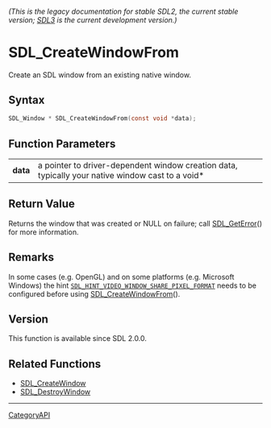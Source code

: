 ###### (This is the legacy documentation for stable SDL2, the current stable version; [SDL3](https://wiki.libsdl.org/SDL3/) is the current development version.)
# SDL_CreateWindowFrom

Create an SDL window from an existing native window.

## Syntax

```c
SDL_Window * SDL_CreateWindowFrom(const void *data);

```

## Function Parameters

|              |                                                                                                  |
| ------------ | ------------------------------------------------------------------------------------------------ |
| **data**     | a pointer to driver-dependent window creation data, typically your native window cast to a void* |

## Return Value

Returns the window that was created or NULL on failure; call
[SDL_GetError](SDL_GetError)() for more information.

## Remarks

In some cases (e.g. OpenGL) and on some platforms (e.g. Microsoft Windows)
the hint
[`SDL_HINT_VIDEO_WINDOW_SHARE_PIXEL_FORMAT`](SDL_HINT_VIDEO_WINDOW_SHARE_PIXEL_FORMAT)
needs to be configured before using
[SDL_CreateWindowFrom](SDL_CreateWindowFrom)().

## Version

This function is available since SDL 2.0.0.

## Related Functions

* [SDL_CreateWindow](SDL_CreateWindow)
* [SDL_DestroyWindow](SDL_DestroyWindow)

----
[CategoryAPI](CategoryAPI)

